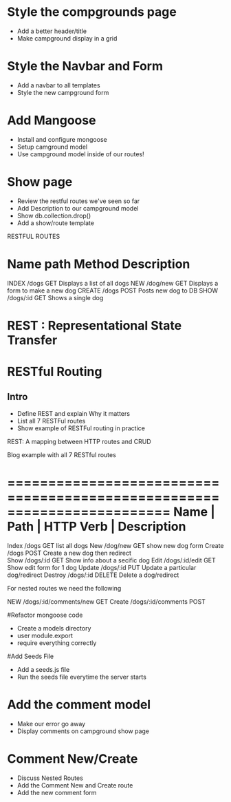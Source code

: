 # Style  the compgrounds page
* Add a better header/title
* Make campground display in a grid

# Style the Navbar and Form
* Add a navbar to all templates
* Style the new campground form

# Add Mangoose
* Install and configure mongoose
* Setup camground model
* Use campground model inside of our routes!

# Show page
* Review the restful routes we've seen so far
* Add Description to our campground model
* Show db.collection.drop()
* Add a show/route template


RESTFUL ROUTES

Name        path            Method      Description
===================================================
INDEX       /dogs           GET         Displays a list of all dogs
NEW         /dog/new        GET         Displays a form to make a new dog
CREATE      /dogs           POST        Posts new dog  to DB
SHOW        /dogs/:id        GET         Shows a single dog

# REST : Representational State Transfer
# RESTful Routing

## Intro
* Define REST and explain Why it matters
* List all 7 RESTFul routes
* Show example of RESTFul routing in practice

REST: A mapping between HTTP routes and CRUD 

Blog example with all 7 RESTful routes

========================================================================
Name     |      Path      |     HTTP Verb     |      Description
========================================================================
Index           /dogs           GET                 list all dogs
New             /dog/new        GET                 show new dog form
Create          /dogs           POST                Create a new dog then redirect  
Show            /dogs/:id       GET                 Show info about a secific dog
Edit            /dogs/:id/edit  GET                 Show edit form for 1 dog
Update          /dogs/:id       PUT                 Update a particular dog/redirect
Destroy          /dogs/:id      DELETE              Delete a dog/redirect   

For nested routes we need the following

NEW             /dogs/:id/comments/new    GET
Create          /dogs/:id/comments        POST

#Refactor mongoose code 
* Create a models directory
* user module.export
* require everything correctly

#Add Seeds File
* Add a seeds.js file
* Run the seeds file everytime the server starts

# Add the comment model
* Make our error go away
* Display comments on campground show page

# Comment New/Create
* Discuss Nested Routes
* Add the Comment New and Create route
* Add the new comment form